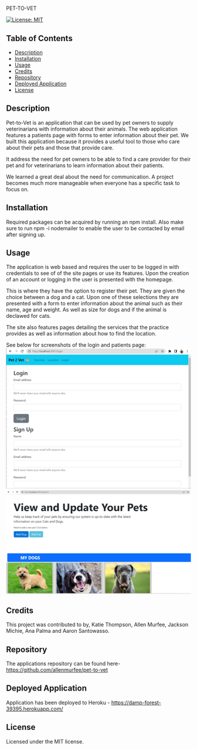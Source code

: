 # <Your-Project-Title>

PET-TO-VET

[![License: MIT](https://img.shields.io/badge/License-MIT-yellow.svg)](https://opensource.org/licenses/MIT)

## Table of Contents

- [Description](#description)
- [Installation](#installation)
- [Usage](#usage)
- [Credits](#credits)
- [Repository](#repository)
- [Deployed Application](#deployed-application)
- [License](#license)

## Description

Pet-to-Vet is an application that can be used by pet owners to supply veterinarians with information about their animals. The web application features a patients page with forms to enter information about their pet. We built this application because it provides a useful tool to those who care about their pets and those that provide care.

It address the need for pet owners to be able to find a care provider for their pet and for veterinarians to learn information about their patients.

We learned a great deal about the need for communication. A project becomes much more manageable when everyone has a specific task to focus on.

## Installation

Required packages can be acquired by running an npm install.
Also make sure to run npm -i nodemailer to enable the user to be contacted by email after signing up.

## Usage

The application is web based and requires the user to be logged in with credentials to see of of the site pages or use its features. Upon the creation of an account or logging in the user is presented with the homepage.

This is where they have the option to register their pet. They are given the choice between a dog and a cat. Upon one of these selections they are presented with a form to enter information about the animal such as their name, age and weight. As well as size for dogs and if the animal is declawed for cats.

The site also features pages detailing the services that the practice provides as well as information about how to find the location.

See below for screenshots of the login and patients page:
<img src="public\assets\readme-login.png">
<img src="public\assets\readme-patients.png">

## Credits

This project was contributed to by, Katie Thompson, Allen Murfee, Jackson Michie, Ana Palma and Aaron Santowasso.

## Repository

The applications repository can be found here- https://github.com/allenmurfee/pet-to-vet

## Deployed Application

Application has been deployed to Heroku - https://damp-forest-39395.herokuapp.com/

## License

Licensed under the MIT license.
